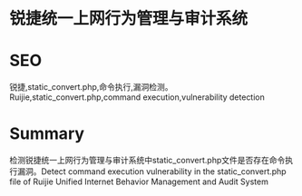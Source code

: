 # 锐捷统一上网行为管理与审计系统
# SEO
锐捷,static_convert.php,命令执行,漏洞检测。Ruijie,static_convert.php,command execution,vulnerability detection
# Summary
检测锐捷统一上网行为管理与审计系统中static_convert.php文件是否存在命令执行漏洞。Detect command execution vulnerability in the static_convert.php file of Ruijie Unified Internet Behavior Management and Audit System
